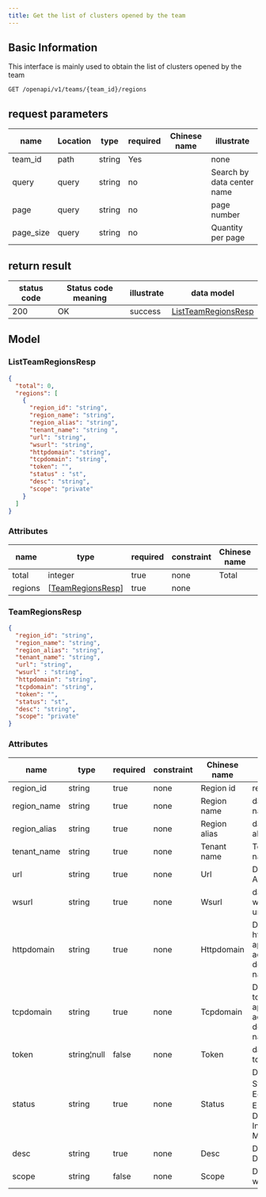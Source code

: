 ```yaml
---
title: Get the list of clusters opened by the team
---
```


## Basic Information

This interface is mainly used to obtain the list of clusters opened by the team

```shell title="请求路径"
GET /openapi/v1/teams/{team_id}/regions
```

## request parameters

| name      | Location | type   | required | Chinese name | illustrate                 |
| --------- | -------- | ------ | -------- | ------------ | -------------------------- |
| team_id   | path     | string | Yes      |              | none                       |
| query     | query    | string | no       |              | Search by data center name |
| page      | query    | string | no       |              | page number                |
| page_size | query    | string | no       |              | Quantity per page          |

## return result

| status code | Status code meaning | illustrate | data model                                        |
| ----------- | ------------------- | ---------- | ------------------------------------------------- |
| 200         | OK                  | success    | [ListTeamRegionsResp](#schemalistteamregionsresp) |

## Model

### ListTeamRegionsResp<a id="schemalistteamregionsresp"></a>

```json
{
  "total": 0,
  "regions": [
    {
      "region_id": "string",
      "region_name": "string",
      "region_alias": "string",
      "tenant_name": "string ",
      "url": "string",
      "wsurl": "string",
      "httpdomain": "string",
      "tcpdomain": "string",
      "token": "",
      "status" : "st",
      "desc": "string",
      "scope": "private"
    }
  ]
}
```

### Attributes

| name    | type                                        | required | constraint | Chinese name | illustrate |
| ------- | ------------------------------------------- | -------- | ---------- | ------------ | ---------- |
| total   | integer                                     | true     | none       | Total        | none       |
| regions | [[TeamRegionsResp](#schemateamregionsresp)] | true     | none       |              | none       |

### TeamRegionsResp<a id="schemateamregionsresp"></a>

```json
{
  "region_id": "string",
  "region_name": "string",
  "region_alias": "string",
  "tenant_name": "string",
  "url": "string",
  "wsurl" : "string",
  "httpdomain": "string",
  "tcpdomain": "string",
  "token": "",
  "status": "st",
  "desc": "string",
  "scope": "private"
}
```

### Attributes

| name         | type        | required | constraint | Chinese name | illustrate                                                           |
| ------------ | ----------- | -------- | ---------- | ------------ | -------------------------------------------------------------------- |
| region_id    | string      | true     | none       | Region id    | region id                                                            |
| region_name  | string      | true     | none       | Region name  | data center name                                                     |
| region_alias | string      | true     | none       | Region alias | data center alias                                                    |
| tenant_name  | string      | true     | none       | Tenant name  | Tenant name                                                          |
| url          | string      | true     | none       | Url          | Datacenter API url                                                   |
| wsurl        | string      | true     | none       | Wsurl        | datacenter websocket url                                             |
| httpdomain   | string      | true     | none       | Httpdomain   | Data center http application access root domain name                 |
| tcpdomain    | string      | true     | none       | Tcpdomain    | Data center tcp application access root domain name                  |
| token        | string¦null | false    | none       | Token        | data center token                                                    |
| status       | string      | true     | none       | Status       | Data Center Status 0：Editing 1: Enabled 2：Disabled 3: In Maintenance |
| desc         | string      | true     | none       | Desc         | Data Center Description                                              |
| scope        | string      | false    | none       | Scope        | Datacenter-wide private                                              |
